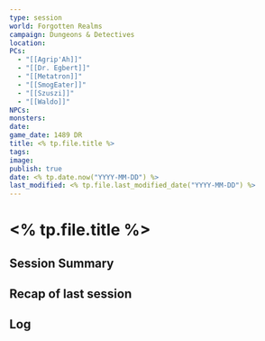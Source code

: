 ```yaml
---
type: session
world: Forgotten Realms
campaign: Dungeons & Detectives
location:
PCs:
  - "[[Agrip'Ah]]"
  - "[[Dr. Egbert]]"
  - "[[Metatron]]"
  - "[[SmogEater]]"
  - "[[Szuszi]]"
  - "[[Waldo]]"
NPCs: 
monsters:
date: 
game_date: 1489 DR
title: <% tp.file.title %>
tags: 
image: 
publish: true
date: <% tp.date.now("YYYY-MM-DD") %>
last_modified: <% tp.file.last_modified_date("YYYY-MM-DD") %>
---
```

# <% tp.file.title %>
## Session Summary

## Recap of last session

## Log

